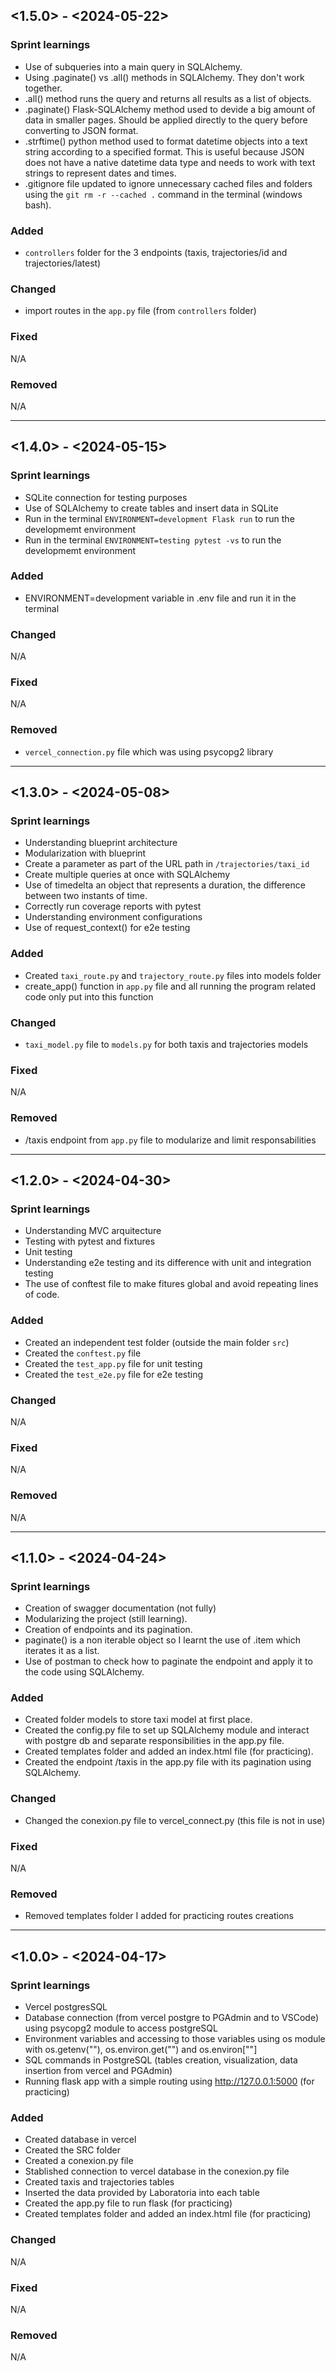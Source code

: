 ## <1.5.0> - <2024-05-22>

### Sprint learnings

* Use of subqueries into a main query in SQLAlchemy.
* Using .paginate() vs .all() methods in SQLAlchemy. They don't work together.
* .all() method runs the query and returns all results as a list of objects.
* .paginate() Flask-SQLAlchemy method used to devide a big amount of data in smaller pages. Should be applied directly to the query before converting to JSON format.
* .strftime() python method used to format datetime objects into a text string according to a specified format. This is useful because JSON does not have a native datetime data type and needs to work with text strings to represent dates and times.
* .gitignore file updated to ignore unnecessary cached files and folders using the `git rm -r --cached .` command in the terminal (windows bash).


### Added

* `controllers` folder for the 3 endpoints (taxis, trajectories/id and trajectories/latest)

### Changed

* import routes in the `app.py` file (from `controllers` folder)

### Fixed

N/A

### Removed

N/A

-----------------------------------------------------------------------------------------------------------------

## <1.4.0> - <2024-05-15>

### Sprint learnings

* SQLite connection for testing purposes
* Use of SQLAlchemy to create tables and insert data in SQLite
* Run in the terminal `ENVIRONMENT=development Flask run` to run the developmemt environment
* Run in the terminal `ENVIRONMENT=testing pytest -vs` to run the developmemt environment


### Added

* ENVIRONMENT=development variable in .env file and run it in the terminal

### Changed

N/A

### Fixed

N/A

### Removed

* `vercel_connection.py` file which was using psycopg2 library

-----------------------------------------------------------------------------------------------------------------

## <1.3.0> - <2024-05-08>

### Sprint learnings

* Understanding blueprint architecture
* Modularization with blueprint
* Create a parameter as part of the URL path in `/trajectories/taxi_id`
* Create multiple queries at once with SQLAlchemy
* Use of timedelta an object that represents a duration, the difference between two instants of time.
* Correctly run coverage reports with pytest
* Understanding environment configurations
* Use of request_context() for e2e testing

### Added

* Created `taxi_route.py` and `trajectory_route.py` files into models folder
* create_app() function in `app.py` file and all running the program related code only put into this function

### Changed

* `taxi_model.py` file to `models.py` for both taxis and trajectories models

### Fixed

N/A

### Removed

* /taxis endpoint from `app.py` file to modularize and limit responsabilities

-----------------------------------------------------------------------------------------------------------------

## <1.2.0> - <2024-04-30>

### Sprint learnings

* Understanding MVC arquitecture
* Testing with pytest and fixtures
* Unit testing
* Understanding e2e testing and its difference with unit and integration testing
* The use of conftest file to make fitures global and avoid repeating lines of code.

### Added

* Created an independent test folder (outside the main folder `src`)
* Created the `conftest.py` file
* Created the `test_app.py` file for unit testing
* Created the `test_e2e.py` file for e2e testing

### Changed

N/A

### Fixed

N/A

### Removed

N/A

-----------------------------------------------------------------------------------------------------------------

## <1.1.0> - <2024-04-24>

### Sprint learnings

* Creation of swagger documentation (not fully)
* Modularizing the project (still learning).
* Creation of endpoints and its pagination.
* paginate() is a non iterable object so I learnt the use of .item which iterates it as a list.
* Use of postman to check how to paginate the endpoint and apply it to the code using SQLAlchemy.

### Added

* Created folder models to store taxi model at first place.
* Created the config.py file to set up SQLAlchemy module and interact with postgre db and separate responsibilities in the app.py file.
* Created templates folder and added an index.html file (for practicing).
* Created the endpoint /taxis in the app.py file with its pagination using SQLAlchemy.

### Changed

* Changed the conexion.py file to vercel_connect.py (this file is not in use)

### Fixed

N/A

### Removed

* Removed templates folder I added for practicing routes creations

-----------------------------------------------------------------------------------------------------------------

## <1.0.0> - <2024-04-17>

### Sprint learnings

* Vercel postgresSQL
* Database connection (from vercel postgre to PGAdmin and to VSCode) using psycopg2 module to access postgreSQL
* Environment variables and accessing to those variables using os module with os.getenv(""), os.environ.get("") and os.environ[""]
* SQL commands in PostgreSQL (tables creation, visualization, data insertion from vercel and PGAdmin)
* Running flask app with a simple routing using http://127.0.0.1:5000 (for practicing)


### Added

* Created database in vercel
* Created the SRC folder
* Created a conexion.py file
* Stablished connection to vercel database in the conexion.py file
* Created taxis and trajectories tables
* Inserted the data provided by Laboratoria into each table
* Created the app.py file to run flask (for practicing)
* Created templates folder and added an index.html file (for practicing)

### Changed

N/A

### Fixed

N/A

### Removed

N/A